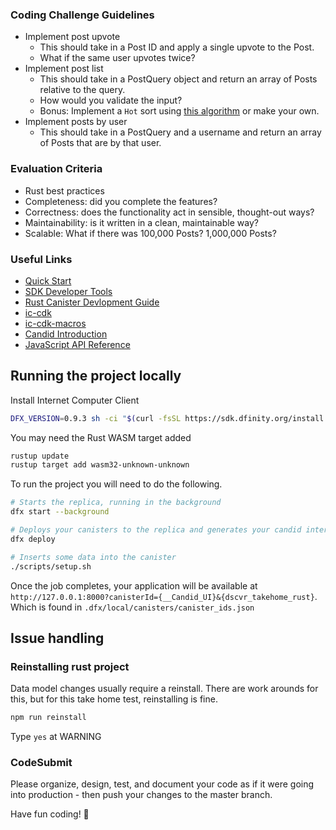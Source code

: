 ### Coding Challenge Guidelines

* Implement post upvote
    * This should take in a Post ID and apply a single upvote to the Post.
    * What if the same user upvotes twice?
* Implement post list
  * This should take in a PostQuery object and return an array of Posts relative to the query.  
  * How would you validate the input?
  * Bonus: Implement a `Hot` sort using [this algorithm](https://medium.com/hacking-and-gonzo/how-reddit-ranking-algorithms-work-ef111e33d0d9) or make your own.
* Implement posts by user
  * This should take in a PostQuery and a username and return an array of Posts that are by that user.


### Evaluation Criteria

* Rust best practices
* Completeness: did you complete the features?
* Correctness: does the functionality act in sensible, thought-out ways?
* Maintainability: is it written in a clean, maintainable way?
* Scalable: What if there was 100,000 Posts? 1,000,000 Posts?


### Useful Links

- [Quick Start](https://smartcontracts.org/docs/quickstart/quickstart-intro.html)
- [SDK Developer Tools](https://smartcontracts.org/docs/developers-guide/sdk-guide.html)
- [Rust Canister Devlopment Guide](https://smartcontracts.org/docs/rust-guide/rust-intro.html)
- [ic-cdk](https://docs.rs/ic-cdk)
- [ic-cdk-macros](https://docs.rs/ic-cdk-macros)
- [Candid Introduction](https://smartcontracts.org/docs/candid-guide/candid-intro.html)
- [JavaScript API Reference](https://erxue-5aaaa-aaaab-qaagq-cai.raw.ic0.app)



## Running the project locally

Install Internet Computer Client
```bash
DFX_VERSION=0.9.3 sh -ci "$(curl -fsSL https://sdk.dfinity.org/install.sh)"
```

You may need the Rust WASM target added
```bash
rustup update
rustup target add wasm32-unknown-unknown
```

To run the project you will need to do the following.

```bash
# Starts the replica, running in the background
dfx start --background

# Deploys your canisters to the replica and generates your candid interface
dfx deploy

# Inserts some data into the canister
./scripts/setup.sh
```

Once the job completes, your application will be available at `http://127.0.0.1:8000?canisterId={__Candid_UI}&{dscvr_takehome_rust}`. Which is found in `.dfx/local/canisters/canister_ids.json`


## Issue handling

### Reinstalling rust project

Data model changes usually require a reinstall.  There are work arounds for this, but for this take home test, reinstalling is fine.

```bash
npm run reinstall
```
Type `yes` at WARNING




### CodeSubmit

Please organize, design, test, and document your code as if it were
going into production - then push your changes to the master branch.

Have fun coding! 🚀
